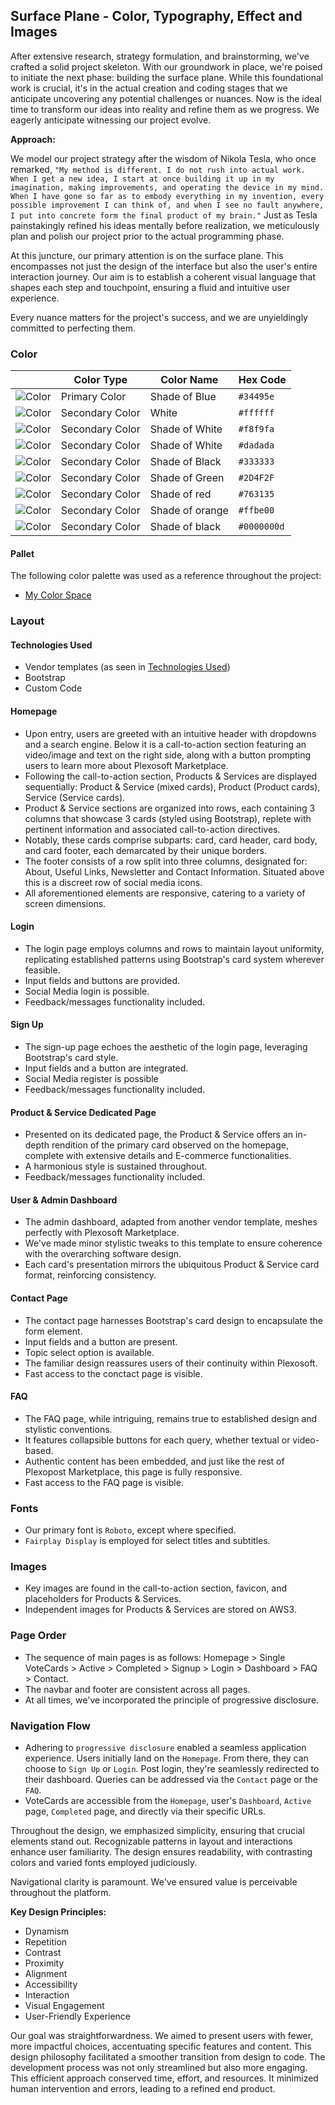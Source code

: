 ## Surface Plane - Color, Typography, Effect and Images

After extensive research, strategy formulation, and brainstorming, we've crafted a solid project skeleton. With our groundwork in place, we're poised to initiate the next phase: building the surface plane. While this foundational work is crucial, it's in the actual creation and coding stages that we anticipate uncovering any potential challenges or nuances. Now is the ideal time to transform our ideas into reality and refine them as we progress. We eagerly anticipate witnessing our project evolve.

**Approach:**

We model our project strategy after the wisdom of Nikola Tesla, who once remarked, `"My method is different. I do not rush into actual work. When I get a new idea, I start at once building it up in my imagination, making improvements, and operating the device in my mind. When I have gone so far as to embody everything in my invention, every possible improvement I can think of, and when I see no fault anywhere, I put into concrete form the final product of my brain."` Just as Tesla painstakingly refined his ideas mentally before realization, we meticulously plan and polish our project prior to the actual programming phase.

At this juncture, our primary attention is on the surface plane. This encompasses not just the design of the interface but also the user's entire interaction journey. Our aim is to establish a coherent visual language that shapes each step and touchpoint, ensuring a fluid and intuitive user experience.

Every nuance matters for the project's success, and we are unyieldingly committed to perfecting them.

### Color

|                                                                  | Color Type      | Color Name      | Hex Code  |
| ---------------------------------------------------------------- | --------------- | --------------- | --------- |
| ![Color](https://via.placeholder.com/50x50/34495e/34495e?text=+) | Primary Color   | Shade of Blue   | `#34495e` |
| ![Color](https://via.placeholder.com/50x50/ffffff/ffffff?text=+) | Secondary Color | White   | `#ffffff` |
| ![Color](https://via.placeholder.com/50x50/f8f9fa/f8f9fa?text=+) | Secondary Color | Shade of White      | `#f8f9fa` |
| ![Color](https://via.placeholder.com/50x50/dadada/dadada?text=+) | Secondary Color | Shade of White      | `#dadada` |
| ![Color](https://via.placeholder.com/50x50/333333/333333?text=+) | Secondary Color | Shade of Black  | `#333333` |
| ![Color](https://via.placeholder.com/50x50/2D4F2F/2D4F2F?text=+) | Secondary Color | Shade of Green  | `#2D4F2F` |
| ![Color](https://via.placeholder.com/50x50/763135/763135?text=+) | Secondary Color | Shade of red    | `#763135` |
| ![Color](https://via.placeholder.com/50x50/ffbe00/ffbe00?text=+) | Secondary Color | Shade of orange | `#ffbe00` |
| ![Color](https://via.placeholder.com/50x50/0000000d/0000000d?text=+) | Secondary Color | Shade of black | `#0000000d` |


#### Pallet

The following color palette was used as a reference throughout the project:

- [My Color Space](https://mycolor.space/?hex=%2334495E&sub=1)


### Layout

#### Technologies Used

- Vendor templates (as seen in [Technologies Used](../../tech-used/tech_used.md))
- Bootstrap
- Custom Code

#### Homepage

- Upon entry, users are greeted with an intuitive header with dropdowns and a search engine. Below it is a call-to-action section featuring an video/image and text on the right side, along with a button prompting users to learn more about Plexosoft Marketplace.
- Following the call-to-action section, Products & Services are displayed sequentially: Product & Service (mixed cards), Product (Product cards), Service (Service cards).
- Product & Service sections are organized into rows, each containing 3 columns that showcase 3 cards (styled using Bootstrap), replete with pertinent information and associated call-to-action directives.
- Notably, these cards comprise subparts: card, card header, card body, and card footer, each demarcated by their unique borders.
- The footer consists of a row split into three columns, designated for: About, Useful Links, Newsletter and Contact Information. Situated above this is a discreet row of social media icons.
- All aforementioned elements are responsive, catering to a variety of screen dimensions.

#### Login

- The login page employs columns and rows to maintain layout uniformity, replicating established patterns using Bootstrap's card system wherever feasible.
- Input fields and buttons are provided.
- Social Media login is possible.
- Feedback/messages functionality included.

#### Sign Up

- The sign-up page echoes the aesthetic of the login page, leveraging Bootstrap's card style.
- Input fields and a button are integrated.
- Social Media register is possible
- Feedback/messages functionality included.

#### Product & Service Dedicated Page

- Presented on its dedicated page, the Product & Service offers an in-depth rendition of the primary card observed on the homepage, complete with extensive details and E-commerce functionalities.
- A harmonious style is sustained throughout.
- Feedback/messages functionality included.

#### User & Admin Dashboard

- The admin dashboard, adapted from another vendor template, meshes perfectly with Plexosoft Marketplace.
- We've made minor stylistic tweaks to this template to ensure coherence with the overarching software design.
- Each card's presentation mirrors the ubiquitous Product & Service card format, reinforcing consistency.

#### Contact Page

- The contact page harnesses Bootstrap's card design to encapsulate the form element.
- Input fields and a button are present.
- Topic select option is available.
- The familiar design reassures users of their continuity within Plexosoft.
- Fast access to the conctact page is visible.

#### FAQ

- The FAQ page, while intriguing, remains true to established design and stylistic conventions.
- It features collapsible buttons for each query, whether textual or video-based.
- Authentic content has been embedded, and just like the rest of Plexopost Marketplace, this page is fully responsive.
- Fast access to the FAQ page is visible.

### Fonts

- Our primary font is `Roboto`, except where specified.
- `Fairplay Display` is employed for select titles and subtitles.

### Images

- Key images are found in the call-to-action section, favicon, and placeholders for Products & Services.
- Independent images for Products & Services are stored on AWS3.

### Page Order

- The sequence of main pages is as follows: Homepage > Single VoteCards > Active > Completed > Signup > Login > Dashboard > FAQ > Contact.
- The navbar and footer are consistent across all pages.
- At all times, we've incorporated the principle of progressive disclosure.

### Navigation Flow

- Adhering to `progressive disclosure` enabled a seamless application experience. Users initially land on the `Homepage`. From there, they can choose to `Sign Up` or `Login`. Post login, they're seamlessly redirected to their dashboard. Queries can be addressed via the `Contact` page or the `FAQ`.
- VoteCards are accessible from the `Homepage`, user's `Dashboard`, `Active` page, `Completed` page, and directly via their specific URLs.

Throughout the design, we emphasized simplicity, ensuring that crucial elements stand out. Recognizable patterns in layout and interactions enhance user familiarity. The design ensures readability, with contrasting colors and varied fonts employed judiciously.

Navigational clarity is paramount. We've ensured value is perceivable throughout the platform.

**Key Design Principles:**

- Dynamism
- Repetition
- Contrast
- Proximity
- Alignment
- Accessibility
- Interaction
- Visual Engagement
- User-Friendly Experience

Our goal was straightforwardness. We aimed to present users with fewer, more impactful choices, accentuating specific features and content. This design philosophy facilitated a smoother transition from design to code. The development process was not only streamlined but also more engaging. This efficient approach conserved time, effort, and resources. It minimized human intervention and errors, leading to a refined end product.
